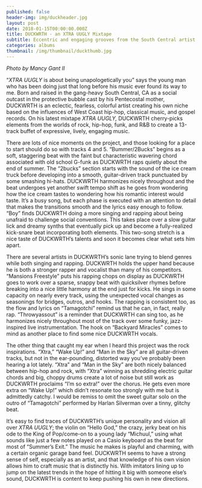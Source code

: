 ```yaml
---
published: false
header-img: img/duckheader.jpg
layout: post
date: 2018-01-15T00:00:00.000Z
title: DUCKWRTH - an XTRA UUGLY Mixtape
subtitle: Eccentric and engaging grooves from the South Central artist
categories: albums
thumbnail: /img/thumbnail/duckthumb.jpg
---
```

<p><em>Photo by Mancy Gant II</em></p>
<p>&ldquo;<em>XTRA UUGLY</em> is about being unapologetically you&rdquo; says the young man who has been doing just that long before his music ever found its way to me. Born and raised in the gang-heavy South Central, CA as a social outcast in the protective bubble cast by his Pentecostal mother, DUCKWRTH is an eclectic, fearless, colorful artist creating his own niche based on the influences of West Coast hip-hop, classical music, and gospel records. On his latest mixtape <em>XTRA UUGLY, </em>DUCKWRTH cherry-picks elements from the worlds of rock, hip-hop, funk, and R&amp;B to create a 13-track buffet of expressive, lively, engaging music.</p>
<p>There are lots of nice moments on the project, and those looking for a place to start should do so with tracks 4 and 5. &ldquo;Bummer/2Bucks&rdquo; begins as a soft, staggering beat with the faint but characteristic wavering chord associated with old school G-funk as DUCKWRTH raps quietly about the end of summer. The &ldquo;2bucks&rdquo; section starts with the sound of the ice cream truck before developing into a smooth, guitar-driven track punctuated by some smashing hi-hats. DUCKWRTH harmonizes nicely throughout and the beat undergoes yet another swift tempo shift as he goes from wondering how the ice cream tastes to wondering how his romantic interest would taste. It&rsquo;s a busy song, but each phase is executed with an attention to detail that makes the transitions smooth and the lyrics easy enough to follow. &ldquo;Boy&rdquo; finds DUCKWRTH doing a more singing and rapping about being unafraid to challenge social conventions. This takes place over a slow guitar lick and dreamy synths that eventually pick up and become a fully-realized kick-snare beat incorporating both elements. This two-song stretch is a nice taste of DUCKWRTH&rsquo;s talents and soon it becomes clear what sets him apart.&nbsp;&nbsp;</p>
<p>There are several artists in DUCKWRTH&rsquo;s sonic lane trying to blend genres while both singing and rapping. DUCKWRTH holds the upper hand because he is both a stronger rapper and vocalist than many of his competitors. &ldquo;Mansions Freestyle&rdquo; puts his rapping chops on display as DUCKWRTH goes to work over a sparse, snappy beat with quicksilver rhymes before breaking into a nice little harmony at the end just for kicks. He sings in some capacity on nearly every track, using the unexpected vocal changes as seasonings for bridges, outros, and hooks. The rapping is consistent too, as the flow and lyrics on &ldquo;Tamagotchi&rdquo; remind us that he can, in fact, really rap. &ldquo;Throwyassout&rdquo; is a reminder that DUCKWRTH can sing too, as he harmonizes nicely throughout most of the track over some funky, jazz-inspired live instrumentation. The hook on &ldquo;Backyard Miracles&rdquo; comes to mind as another place to find some nice DUCKWRTH vocals.</p>
<p>The other thing that caught my ear when I heard this project was the rock inspirations. &ldquo;Xtra,&rdquo; &ldquo;Wake Up!&rdquo; and &ldquo;Man in the Sky&rdquo; are all guitar-driven tracks, but not in the ear-pounding, distorted way you&rsquo;ve probably been hearing a lot lately. &ldquo;Xtra&rdquo; and &ldquo;Man in the Sky&rdquo; are both nicely balanced between hip-hop and rock, with &ldquo;Xtra&rdquo; winning as shredding electric guitar chords and big, choppy drums create a lot of noise but still work as DUCKWRTH proclaims &ldquo;I&rsquo;m so extra!&rdquo; over the chorus. He gets even more extra on &ldquo;Wake Up!&rdquo; which didn&rsquo;t resonate too strongly with me but is admittedly catchy. I would be remiss to omit the sweet guitar solo on the outro of &ldquo;Tamagotchi&rdquo; performed by Harlan Silverman over a tinny, glitchy beat.</p>
<p>It&rsquo;s easy to find traces of DUCKWRTH&rsquo;s unique personality and vision all over <em>XTRA UUGLY</em>; the violin on &ldquo;Hello God,&rdquo; the crazy, jerky beat on his ode to the King of Pop/come-on to a young lady &ldquo;Michuul,&rdquo; using what sounds like just a few notes played on a Casio keyboard as the beat for most of &ldquo;Summer&rsquo;s Exit.&rdquo; The music he makes is playful and charming, with a certain organic garage band feel. DUCKWRTH seems to have a strong sense of self, especially as an artist, and that knowledge of his own vision allows him to craft music that is distinctly his. With imitators lining up to jump on the latest trends in the hope of hitting it big with someone else&rsquo;s sound, DUCKWRTH is content to keep pushing his own in new directions.</p>